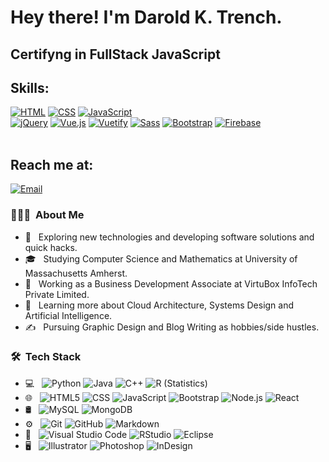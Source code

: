 

<h1> Hey there! I'm Darold K. Trench.</h1>
<h2> Certifyng in FullStack JavaScript </h2>

## Skills: 
[![HTML](https://img.shields.io/badge/HTML-E34F26?style=for-the-badge&logo=html5&logoColor=white&labelColor=E34F26)](https://github.com/Ivan270/)
[![CSS](https://img.shields.io/badge/CSS-1572B6?style=for-the-badge&logo=css3&logoColor=white&labelColor=1572B6)](https://github.com/Ivan270/)
[![JavaScript](https://img.shields.io/badge/JavaScript-F7DF1E?style=for-the-badge&logo=javascript&logoColor=black&labelColor=F7DF1E)](https://github.com/Ivan270/)
<br>
[![jQuery](https://img.shields.io/badge/jQuery-0769AD?style=for-the-badge&logo=jquery&logoColor=white&labelColor=0769AD)](https://github.com/Ivan270/)
[![Vue.js](https://img.shields.io/badge/Vue.js-4FC08D?style=for-the-badge&logo=vue.js&logoColor=white&labelColor=4FC08D)](https://github.com/Ivan270/)
[![Vuetify](https://img.shields.io/badge/Vuetify-1867C0?style=for-the-badge&logo=vuetify&logoColor=white&labelColor=1867C0)](https://github.com/Ivan270/)
[![Sass](https://img.shields.io/badge/Sass-CC6699?style=for-the-badge&logo=sass&logoColor=white&labelColor=CC6699)]()
[![Bootstrap](https://img.shields.io/badge/Bootstrap-7952B3?style=for-the-badge&logo=bootstrap&logoColor=white&labelColor=7952B3)](https://github.com/Ivan270/)
[![Firebase](https://img.shields.io/badge/Firebase-FFCA28?style=for-the-badge&logo=firebase&logoColor=black&labelColor=FFCA28)](https://github.com/Ivan270/)
<br><br>

## Reach me at: 
[![Email](https://img.shields.io/badge/ivan270@gmail.com-Email-EA4335?style=for-the-badge&logo=gmail&logoColor=white&labelColor=101010)](mailto:ivan270@gmail.com)
</br>



<h3> 👨🏻‍💻 &nbsp;About Me </h3>

- 🤔 &nbsp; Exploring new technologies and developing software solutions and quick hacks.
- 🎓 &nbsp; Studying Computer Science and Mathematics at University of Massachusetts Amherst.
- 💼 &nbsp; Working as a Business Development Associate at VirtuBox InfoTech Private Limited.
- 🌱 &nbsp; Learning more about Cloud Architecture, Systems Design and Artificial Intelligence.
- ✍️ &nbsp; Pursuing Graphic Design and Blog Writing as hobbies/side hustles.

<h3> 🛠 &nbsp;Tech Stack</h3>

- 💻 &nbsp;
  ![Python](https://img.shields.io/badge/-Python-333333?style=flat&logo=python)
  ![Java](https://img.shields.io/badge/-Java-333333?style=flat&logo=Java&logoColor=007396)
  ![C++](https://img.shields.io/badge/-C++-333333?style=flat&logo=C%2B%2B&logoColor=00599C)
  ![R (Statistics)](https://img.shields.io/badge/-R-333333?style=flat&logo=R&logoColor=276DC3)
- 🌐 &nbsp;
  ![HTML5](https://img.shields.io/badge/-HTML5-333333?style=flat&logo=HTML5)
  ![CSS](https://img.shields.io/badge/-CSS-333333?style=flat&logo=CSS3&logoColor=1572B6)
  ![JavaScript](https://img.shields.io/badge/-JavaScript-333333?style=flat&logo=javascript)
  ![Bootstrap](https://img.shields.io/badge/-Bootstrap-333333?style=flat&logo=bootstrap&logoColor=563D7C)
  ![Node.js](https://img.shields.io/badge/-Node.js-333333?style=flat&logo=node.js)
  ![React](https://img.shields.io/badge/-React-333333?style=flat&logo=react)
- 🛢 &nbsp;
  ![MySQL](https://img.shields.io/badge/-MySQL-333333?style=flat&logo=mysql)
  ![MongoDB](https://img.shields.io/badge/-MongoDB-333333?style=flat&logo=mongodb)
- ⚙️ &nbsp;
  ![Git](https://img.shields.io/badge/-Git-333333?style=flat&logo=git)
  ![GitHub](https://img.shields.io/badge/-GitHub-333333?style=flat&logo=github)
  ![Markdown](https://img.shields.io/badge/-Markdown-333333?style=flat&logo=markdown)
- 🔧 &nbsp;
  ![Visual Studio Code](https://img.shields.io/badge/-Visual%20Studio%20Code-333333?style=flat&logo=visual-studio-code&logoColor=007ACC)
  ![RStudio](https://img.shields.io/badge/-RStudio-333333?style=flat&logo=rstudio)
  ![Eclipse](https://img.shields.io/badge/-Eclipse-333333?style=flat&logo=eclipse-ide&logoColor=2C2255)
- 🖥 &nbsp;
  ![Illustrator](https://img.shields.io/badge/-Illustrator-333333?style=flat&logo=adobe-illustrator)
  ![Photoshop](https://img.shields.io/badge/-Photoshop-333333?style=flat&logo=adobe-photoshop)
  ![InDesign](https://img.shields.io/badge/-InDesign-333333?style=flat&logo=adobe-indesign)


<br/>

